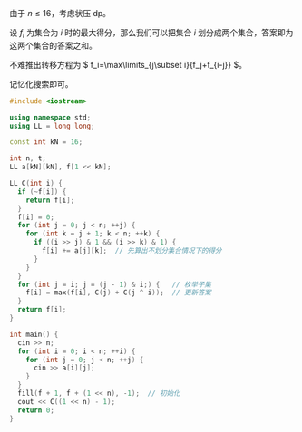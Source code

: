 由于 $n \le 16$，考虑状压 dp。

设 $f_i$ 为集合为 $i$ 时的最大得分，那么我们可以把集合 $i$ 划分成两个集合，答案即为这两个集合的答案之和。

不难推出转移方程为 $ f_i=\max\limits_{j\subset i}\{f_j+f_{i-j}\} $。

记忆化搜索即可。

```cpp
#include <iostream>

using namespace std;
using LL = long long;

const int kN = 16;

int n, t;
LL a[kN][kN], f[1 << kN];

LL C(int i) {
  if (~f[i]) {
    return f[i];
  }
  f[i] = 0;
  for (int j = 0; j < n; ++j) {
    for (int k = j + 1; k < n; ++k) {
      if ((i >> j) & 1 && (i >> k) & 1) {
        f[i] += a[j][k];  // 先算出不划分集合情况下的得分
      }
    }
  }
  for (int j = i; j = (j - 1) & i;) {   // 枚举子集
    f[i] = max(f[i], C(j) + C(j ^ i));  // 更新答案
  }
  return f[i];
}

int main() {
  cin >> n;
  for (int i = 0; i < n; ++i) {
    for (int j = 0; j < n; ++j) {
      cin >> a[i][j];
    }
  }
  fill(f + 1, f + (1 << n), -1);  // 初始化
  cout << C((1 << n) - 1);
  return 0;
}
```
